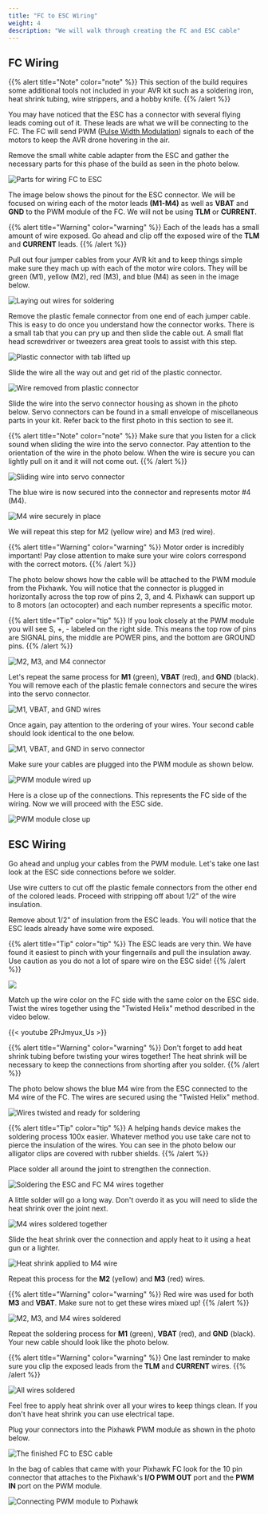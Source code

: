 ```yaml
---
title: "FC to ESC Wiring"
weight: 4
description: "We will walk through creating the FC and ESC cable"
---
```


## FC Wiring

{{% alert title="Note" color="note" %}}
This section of the build requires some additional tools not included in your AVR kit such as a soldering iron, heat shrink tubing, wire strippers, and a hobby knife.
{{% /alert %}}

You may have noticed that the ESC has a connector with several flying leads coming out of it. These leads are what we will be connecting to the FC. The FC will send PWM (<a href="https://en.wikipedia.org/wiki/Pulse-width_modulation" target="_blank">Pulse Width Modulation</a>) signals to each of the motors to keep the AVR drone hovering in the air.

Remove the small white cable adapter from the ESC and gather the necessary parts for this phase of the build as seen in the photo below.

![Parts for wiring FC to ESC](fc_wiring_1.jpg)

The image below shows the pinout for the ESC connector. We will be focused on wiring each of the motor leads **(M1-M4)** as well as **VBAT** and **GND** to the PWM module of the FC. We will not be using **TLM** or **CURRENT**.

{{% alert title="Warning" color="warning" %}}
Each of the leads has a small amount of wire exposed. Go ahead and clip off the exposed wire of the **TLM** and **CURRENT** leads.
{{% /alert %}}

Pull out four jumper cables from your AVR kit and to keep things simple make sure they mach up with each of the motor wire colors. They will be green (M1), yellow (M2), red (M3), and blue (M4) as seen in the image below.

![Laying out wires for soldering](fc_wiring_2.jpg)

Remove the plastic female connector from one end of each jumper cable. This is easy to do once you understand how the connector works. There is a small tab that you can pry up and then slide the cable out. A small flat head screwdriver or tweezers area great tools to assist with this step.

![Plastic connector with tab lifted up](fc_wiring_3.jpg)

Slide the wire all the way out and get rid of the plastic connector.

![Wire removed from plastic connector](fc_wiring_4.jpg)

Slide the wire into the servo connector housing as shown in the photo below. Servo connectors can be found in a small envelope of miscellaneous parts in your kit. Refer back to the first photo in this section to see it.

{{% alert title="Note" color="note" %}}
Make sure that you listen for a click sound when sliding the wire into the servo connector. Pay attention to the orientation of the wire in the photo below. When the wire is secure you can lightly pull on it and it will not come out.
{{% /alert %}}

![Sliding wire into servo connector](fc_wiring_5.jpg)

The blue wire is now secured into the connector and represents motor #4 (M4).

![M4 wire securely in place](fc_wiring_6.jpg)

We will repeat this step for M2 (yellow wire) and M3 (red wire).

{{% alert title="Warning" color="warning" %}}
Motor order is incredibly important! Pay close attention to make sure your wire colors correspond with the correct motors.
{{% /alert %}}

The photo below shows how the cable will be attached to the PWM module from the Pixhawk. You will notice that the connector is plugged in horizontally across the top row of pins 2, 3, and 4. Pixhawk can support up to 8 motors (an octocopter) and each number represents a specific motor.

{{% alert title="Tip" color="tip" %}}
If you look closely at the PWM module you will see S, +, - labeled on the right side. This means the top row of pins are SIGNAL pins, the middle are POWER pins, and the bottom are GROUND pins.
{{% /alert %}}

![M2, M3, and M4 connector](fc_wiring_7.jpg)

Let's repeat the same process for **M1** (green), **VBAT** (red), and **GND** (black). You will remove each of the plastic female connectors and secure the wires into the servo connector.

![M1, VBAT, and GND wires](fc_wiring_8.jpg)

Once again, pay attention to the ordering of your wires. Your second cable should look identical to the one below.

![M1, VBAT, and GND in servo connector](fc_wiring_9.jpg)

Make sure your cables are plugged into the PWM module as shown below.

![PWM module wired up](fc_wiring_10.jpg)

Here is a close up of the connections. This represents the FC side of the wiring. Now we will proceed with the ESC side.

![PWM module close up](fc_wiring_11.jpg)

## ESC Wiring

Go ahead and unplug your cables from the PWM module. Let's take one last look at the ESC side connections before we solder.

Use wire cutters to cut off the plastic female connectors from the other end of the colored leads. Proceed with stripping off about 1/2" of the wire insulation.

Remove about 1/2" of insulation from the ESC leads. You will notice that the ESC leads already have some wire exposed.

{{% alert title="Tip" color="tip" %}}
The ESC leads are very thin. We have found it easiest to pinch with your fingernails and pull the insulation away. Use caution as you do not a lot of spare wire on the ESC side!
{{% /alert %}}

![](fc_wiring_12.jpg)

Match up the wire color on the FC side with the same color on the ESC side. Twist the wires together using the "Twisted Helix" method described in the video below.

<!-- cspell:disable -->

{{< youtube 2PrJmyux_Us >}}

<!-- cspell:enable -->

{{% alert title="Warning" color="warning" %}}
Don't forget to add heat shrink tubing before twisting your wires together! The heat shrink will be necessary to keep the connections from shorting after you solder.
{{% /alert %}}

The photo below shows the blue M4 wire from the ESC connected to the M4 wire of the FC. The wires are secured using the "Twisted Helix" method.

![Wires twisted and ready for soldering](fc_wiring_13.jpg)

{{% alert title="Tip" color="tip" %}}
A helping hands device makes the soldering process 100x easier. Whatever method you use take care not to pierce the insulation of the wires. You can see in the photo below our alligator clips are covered with rubber shields.
{{% /alert %}}

Place solder all around the joint to strengthen the connection.

![Soldering the ESC and FC M4 wires together](fc_wiring_15.jpg)

A little solder will go a long way. Don't overdo it as you will need to slide the heat shrink over the joint next.

![M4 wires soldered together](fc_wiring_16.jpg)

Slide the heat shrink over the connection and apply heat to it using a heat gun or a lighter.

![Heat shrink applied to M4 wire](fc_wiring_17.jpg)

Repeat this process for the **M2** (yellow) and **M3** (red) wires.

{{% alert title="Warning" color="warning" %}}
Red wire was used for both **M3** and **VBAT**. Make sure not to get these wires mixed up!
{{% /alert %}}

![M2, M3, and M4 wires soldered](fc_wiring_18.jpg)

Repeat the soldering process for **M1** (green), **VBAT** (red), and **GND** (black). Your new cable should look like the photo below.

{{% alert title="Warning" color="warning" %}}
One last reminder to make sure you clip the exposed leads from the **TLM** and **CURRENT** wires.
{{% /alert %}}

![All wires soldered](fc_wiring_19.jpg)

Feel free to apply heat shrink over all your wires to keep things clean. If you don't have heat shrink you can use electrical tape.

Plug your connectors into the Pixhawk PWM module as shown in the photo below.

![The finished FC to ESC cable](fc_wiring_20.jpg)

In the bag of cables that came with your Pixhawk FC look for the 10 pin connector that attaches to the Pixhawk's **I/O PWM OUT** port and the **PWM IN** port on the PWM module.

![Connecting PWM module to Pixhawk](fc_wiring_21.jpg)
